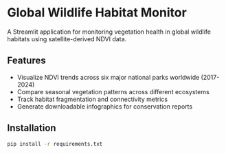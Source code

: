 # Global Wildlife Habitat Monitor

A Streamlit application for monitoring vegetation health in global wildlife habitats using satellite-derived NDVI data.

## Features

- Visualize NDVI trends across six major national parks worldwide (2017-2024)
- Compare seasonal vegetation patterns across different ecosystems
- Track habitat fragmentation and connectivity metrics
- Generate downloadable infographics for conservation reports

## Installation

```bash
pip install -r requirements.txt